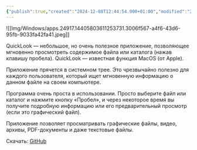 ```yaml
---
{"publish":true,"created":"2024-12-08T12:44:54.000+01:00","modified":"2025-07-06T23:51:16.610+02:00","tags":["Программы","Производительность","Утилиты","Windows"],"cssclasses":""}
---
```



![[Img/Windows/apps.24917.14405803611253731.3006f567-a4f6-43d6-95fb-9033fa42fa41.jpeg]]

QuickLook — небольшое, но очень полезное приложение, позволяющее мгновенно просмотреть содержимое файла или каталога (нажав клавишу пробела). QuickLook — известная функция MacOS (от Apple).

Приложение прячется в системном трее. Это чрезвычайно полезно для каждого пользователя, который ищет мгновенную информацию о данном файле на своем компьютере.

Программа очень проста в использовании. Просто выберите файл или каталог и нажмите кнопку «Пробел», и через некоторое время вы получите подробную информацию или его предварительный просмотр (если это графический файл).

Приложение позволяет просматривать графические файлы, видео, архивы, PDF-документы и даже текстовые файлы.

Скачать: [GitHub](https://github.com/QL-Win/QuickLook/releases)